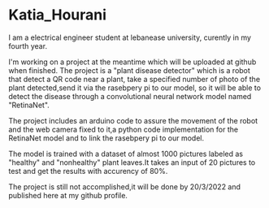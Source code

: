 # Katia_Hourani
I am a electrical engineer student at lebanease university, curently in my fourth year.

I'm working on a project at the meantime which will be uploaded at github when finished.
The project is a "plant disease detector" which is a robot that detect a QR code near a plant, take a specified number of photo of the plant detected,send it via the rasebpery pi to our model, so it will be able to detect the disease through a convolutional neural network model named "RetinaNet".

The project includes an arduino code to assure the movement of the robot and the web camera fixed to it,a python code implementation for the RetinaNet model and to link the rasebpery pi to our model.

The model is trained with a dataset of almost 1000 pictures labeled as "healthy" and "nonhealthy" plant leaves.It takes an input of 20 pictures to test and get the results with accurency of 80%.

The project is still not accomplished,it will be done by 20/3/2022 and published here at my github profile.

